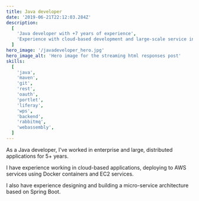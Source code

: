 ```yaml
---
title: Java developer
date: '2019-06-21T22:12:03.284Z'
description:
  [
    'Java developer with +7 years of experience',
    'Experience with cloud-based development and large-scale service integration',
  ]
hero_image: '/javadeveloper_hero.jpg'
hero_image_alt: 'Hero image for the streaming html responses post'
skills:
  [
    'java',
    'maven',
    'git',
    'rest',
    'oauth',
    'portlet',
    'liferay',
    'wps',
    'backend',
    'rabbitmq',
    'webassembly',
  ]
---
```


As a Java developer, I've worked in enterprise and large, distributed applications for 5+ years.

I have experience working in cloud-based applications, deploying to AWS services using Docker containers and EC2 services.

I also have experience designing and building a micro-service architecture based on Spring Boot.
